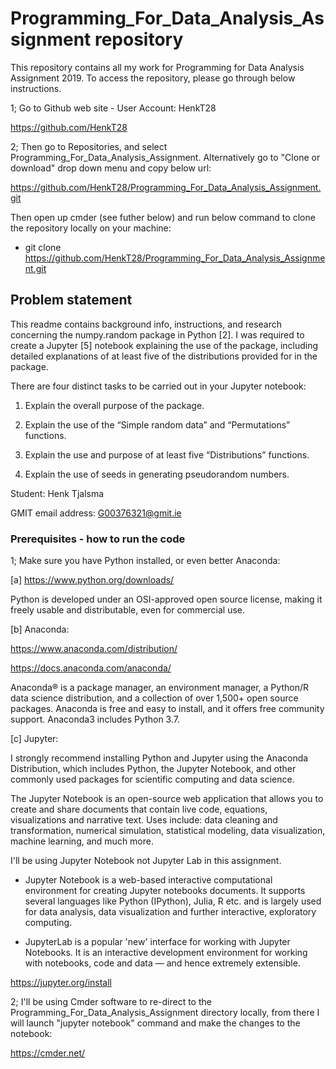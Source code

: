 # Programming_For_Data_Analysis_Assignment repository

This repository contains all my work for Programming for Data Analysis Assignment 2019. To access the repository, please go through below instructions.

1; Go to Github web site - User Account: HenkT28

<https://github.com/HenkT28>

2; Then go to Repositories, and select Programming_For_Data_Analysis_Assignment. Alternatively go to "Clone or download" drop down menu and copy below url:

<https://github.com/HenkT28/Programming_For_Data_Analysis_Assignment.git>

Then open up cmder (see futher below) and run below command to clone the repository locally on your machine:
* git clone https://github.com/HenkT28/Programming_For_Data_Analysis_Assignment.git

## Problem statement

This readme contains background info, instructions, and research concerning the numpy.random package in Python [2].
I was required to create a Jupyter [5] notebook explaining the use of the package, including detailed explanations of at least five of the distributions provided for in the package.

There are four distinct tasks to be carried out in your Jupyter notebook:

1. Explain the overall purpose of the package.

2. Explain the use of the “Simple random data” and “Permutations” functions.

3. Explain the use and purpose of at least five “Distributions” functions.

4. Explain the use of seeds in generating pseudorandom numbers.

Student: Henk Tjalsma

GMIT email address: G00376321@gmit.ie

### Prerequisites - how to run the code

1; Make sure you have Python installed, or even better Anaconda:

[a] <https://www.python.org/downloads/>

Python is developed under an OSI-approved open source license, making it freely usable and distributable, even for commercial use.

[b] Anaconda:

<https://www.anaconda.com/distribution/>

<https://docs.anaconda.com/anaconda/>

Anaconda® is a package manager, an environment manager, a Python/R data science distribution, and a collection of over 1,500+ open source packages. Anaconda is free and easy to install, and it offers free community support.
Anaconda3 includes Python 3.7.

[c] Jupyter:

I strongly recommend installing Python and Jupyter using the Anaconda Distribution, which includes Python, the Jupyter Notebook, and other commonly used packages for scientific computing and data science.

The Jupyter Notebook is an open-source web application that allows you to create and share documents that contain live code, equations, visualizations and narrative text. Uses include: data cleaning and transformation, numerical simulation, statistical modeling, data visualization, machine learning, and much more.

I'll be using Jupyter Notebook not Jupyter Lab in this assignment.

* Jupyter Notebook is a web-based interactive computational environment for creating Jupyter notebooks documents. It supports several languages like Python (IPython), Julia, R etc. and is largely used for data analysis, data visualization and further interactive, exploratory computing.

* JupyterLab is a popular 'new' interface for working with Jupyter Notebooks. It is an interactive development environment for working with notebooks, code and data — and hence extremely extensible.

<https://jupyter.org/install>

2; I'll be using Cmder software to re-direct to the Programming_For_Data_Analysis_Assignment directory locally, from there I will launch "jupyter notebook" command and make the changes to the notebook:

<https://cmder.net/>
